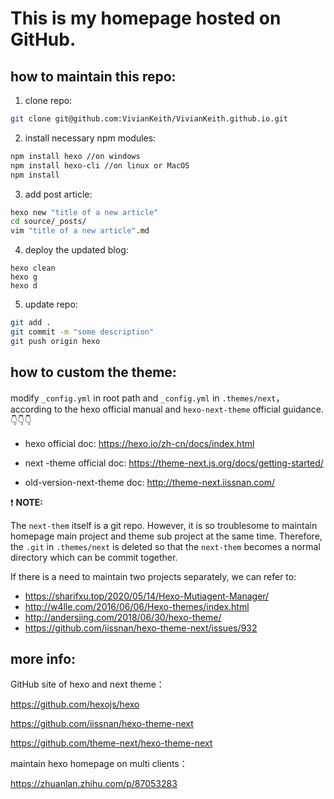 # This is my homepage hosted on GitHub.

## how to maintain this repo:

1.  clone repo:

```bash
git clone git@github.com:VivianKeith/VivianKeith.github.io.git
```

2. install necessary npm modules:


```bash
npm install hexo //on windows
npm install hexo-cli //on linux or MacOS
npm install
```

3. add post article:

```bash
hexo new "title of a new article"
cd source/_posts/
vim "title of a new article".md
```

4. deploy the updated blog:

```
hexo clean
hexo g
hexo d
```

5. update repo:

```bash
git add .
git commit -m "some description"
git push origin hexo
```



## how to custom the theme:

modify `_config.yml` in root path and `_config.yml` in `.themes/next`，according to the hexo official manual and `hexo-next-theme` official guidance. 👇👇👇

- hexo official doc: https://hexo.io/zh-cn/docs/index.html

- next -theme official doc: https://theme-next.js.org/docs/getting-started/
- old-version-next-theme doc: http://theme-next.iissnan.com/

❗ **NOTE:**

The `next-them` itself is a git repo. However, it is so troublesome to maintain homepage main project and theme sub project at the same time. Therefore, the `.git` in `.themes/next` is deleted so that the `next-them`  becomes a normal directory which can be commit together.

If there is a need to maintain two projects separately, we can refer to:

- https://sharifxu.top/2020/05/14/Hexo-Mutiagent-Manager/
- http://w4lle.com/2016/06/06/Hexo-themes/index.html
- http://andersjing.com/2018/06/30/hexo-theme/
- https://github.com/iissnan/hexo-theme-next/issues/932



## more info:

GitHub site of hexo and next theme：

https://github.com/hexojs/hexo

https://github.com/iissnan/hexo-theme-next

https://github.com/theme-next/hexo-theme-next

maintain hexo homepage on multi clients：

https://zhuanlan.zhihu.com/p/87053283





